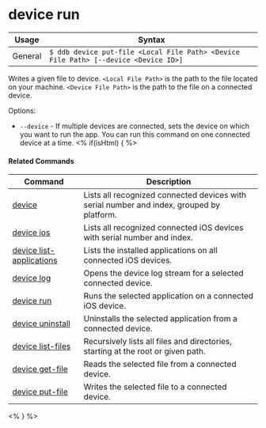 device run
==========

Usage | Syntax
------|-------
General | `$ ddb device put-file <Local File Path> <Device File Path> [--device <Device ID>]`
Writes a given file to device.
`<Local File Path>` is the path to the file located on your machine. 
`<Device File Path>` is the path to the file on a connected device.

Options:
   * `--device` - If multiple devices are connected, sets the device on which you want to run the app.
        You can run this command on one connected device at a time.
<% if(isHtml) { %> 

#### Related Commands

Command | Description
----------|----------
[device](device.html) | Lists all recognized connected devices with serial number and index, grouped by platform.
[device ios](device-ios.html) | Lists all recognized connected iOS devices with serial number and index.
[device list-applications](device-list-applications.html) | Lists the installed applications on all connected iOS devices.
[device log](device-log.html) | Opens the device log stream for a selected connected device.
[device run](device-run.html) | Runs the selected application on a connected iOS device.
[device uninstall](device-uninstall.md) | Uninstalls the selected application from a connected device.
[device list-files](device-list-files.md) | Recursively lists all files and directories, starting at the root or given path.
[device get-file](device-get-file.md) | Reads the selected file from a connected device.
[device put-file](device-put-file.md) | Writes the selected file to a connected device.
<% } %>